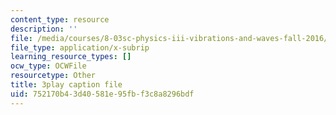 ```yaml
---
content_type: resource
description: ''
file: /media/courses/8-03sc-physics-iii-vibrations-and-waves-fall-2016/752170b43d40581e95fbf3c8a8296bdf_T2n6fVybLcU.vtt
file_type: application/x-subrip
learning_resource_types: []
ocw_type: OCWFile
resourcetype: Other
title: 3play caption file
uid: 752170b4-3d40-581e-95fb-f3c8a8296bdf
---
```


